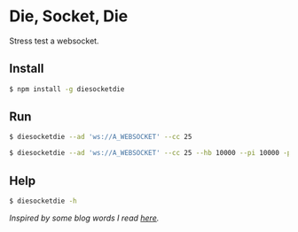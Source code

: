 # Die, Socket, Die
Stress test a websocket.

## Install

```bash
$ npm install -g diesocketdie
```

## Run

```bash
$ diesocketdie --ad 'ws://A_WEBSOCKET' --cc 25
```

```bash
$ diesocketdie --ad 'ws://A_WEBSOCKET' --cc 25 --hb 10000 --pi 10000 -pw ...etc
```

## Help

```bash
$ diesocketdie -h
```

*Inspired by some blog words I read
[here](http://bocoup.com/weblog/node-stress-test-procedure/).*
